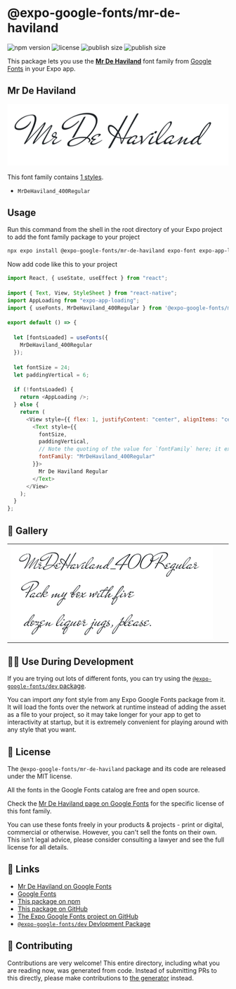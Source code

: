 # @expo-google-fonts/mr-de-haviland

![npm version](https://flat.badgen.net/npm/v/@expo-google-fonts/mr-de-haviland)
![license](https://flat.badgen.net/github/license/expo/google-fonts)
![publish size](https://flat.badgen.net/packagephobia/install/@expo-google-fonts/mr-de-haviland)
![publish size](https://flat.badgen.net/packagephobia/publish/@expo-google-fonts/mr-de-haviland)

This package lets you use the [**Mr De Haviland**](https://fonts.google.com/specimen/Mr+De+Haviland) font family from [Google Fonts](https://fonts.google.com/) in your Expo app.

## Mr De Haviland

![Mr De Haviland](./font-family.png)

This font family contains [1 styles](#-gallery).

- `MrDeHaviland_400Regular`

## Usage

Run this command from the shell in the root directory of your Expo project to add the font family package to your project

```sh
npx expo install @expo-google-fonts/mr-de-haviland expo-font expo-app-loading
```

Now add code like this to your project

```js
import React, { useState, useEffect } from "react";

import { Text, View, StyleSheet } from "react-native";
import AppLoading from "expo-app-loading";
import { useFonts, MrDeHaviland_400Regular } from '@expo-google-fonts/mr-de-haviland';

export default () => {

  let [fontsLoaded] = useFonts({
    MrDeHaviland_400Regular
  });

  let fontSize = 24;
  let paddingVertical = 6;

  if (!fontsLoaded) {
    return <AppLoading />;
  } else {
    return (
      <View style={{ flex: 1, justifyContent: "center", alignItems: "center" }}>
        <Text style={{
          fontSize,
          paddingVertical,
          // Note the quoting of the value for `fontFamily` here; it expects a string!
          fontFamily: "MrDeHaviland_400Regular"
        }}>
          Mr De Haviland Regular
        </Text>
      </View>
    );
  }
};
```

## 🔡 Gallery


||||
|-|-|-|
|![MrDeHaviland_400Regular](./MrDeHaviland_400Regular.ttf.png)||||


## 👩‍💻 Use During Development

If you are trying out lots of different fonts, you can try using the [`@expo-google-fonts/dev` package](https://github.com/expo/google-fonts/tree/master/font-packages/dev#readme).

You can import _any_ font style from any Expo Google Fonts package from it. It will load the fonts over the network at runtime instead of adding the asset as a file to your project, so it may take longer for your app to get to interactivity at startup, but it is extremely convenient for playing around with any style that you want.


## 📖 License

The `@expo-google-fonts/mr-de-haviland` package and its code are released under the MIT license.

All the fonts in the Google Fonts catalog are free and open source.

Check the [Mr De Haviland page on Google Fonts](https://fonts.google.com/specimen/Mr+De+Haviland) for the specific license of this font family.

You can use these fonts freely in your products & projects - print or digital, commercial or otherwise. However, you can't sell the fonts on their own. This isn't legal advice, please consider consulting a lawyer and see the full license for all details.

## 🔗 Links

- [Mr De Haviland on Google Fonts](https://fonts.google.com/specimen/Mr+De+Haviland)
- [Google Fonts](https://fonts.google.com/)
- [This package on npm](https://www.npmjs.com/package/@expo-google-fonts/mr-de-haviland)
- [This package on GitHub](https://github.com/expo/google-fonts/tree/master/font-packages/mr-de-haviland)
- [The Expo Google Fonts project on GitHub](https://github.com/expo/google-fonts)
- [`@expo-google-fonts/dev` Devlopment Package](https://github.com/expo/google-fonts/tree/master/font-packages/dev)

## 🤝 Contributing

Contributions are very welcome! This entire directory, including what you are reading now, was generated from code. Instead of submitting PRs to this directly, please make contributions to [the generator](https://github.com/expo/google-fonts/tree/master/packages/generator) instead.
